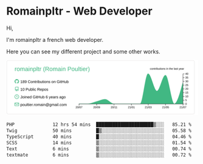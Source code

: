 # Romainpltr - Web Developer

Hi,

I'm romainpltr a french web developer.

Here you can see my different project and some other works.



[![](https://raw.githubusercontent.com/romainpltr/romainpltr/master/profile-summary-card-output/vue/0-profile-details.svg)](https://github.com/vn7n24fzkq/github-profile-summary-cards)

<!--START_SECTION:waka-->

```text
PHP              12 hrs 54 mins  █████████████████████▒░░░   85.21 %
Twig             50 mins         █▒░░░░░░░░░░░░░░░░░░░░░░░   05.58 %
TypeScript       40 mins         █░░░░░░░░░░░░░░░░░░░░░░░░   04.46 %
SCSS             14 mins         ▒░░░░░░░░░░░░░░░░░░░░░░░░   01.54 %
Text             6 mins          ▒░░░░░░░░░░░░░░░░░░░░░░░░   00.74 %
textmate         6 mins          ▒░░░░░░░░░░░░░░░░░░░░░░░░   00.72 %
```

<!--END_SECTION:waka-->
